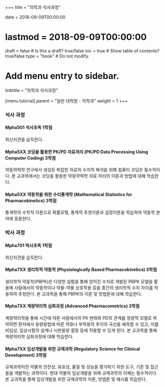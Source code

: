 +++
title = "의학과 석사과정"

date = 2018-09-09T00:00:00
# lastmod = 2018-09-09T00:00:00

draft = false  # Is this a draft? true/false
toc = true  # Show table of contents? true/false
type = "book"  # Do not modify.

# Add menu entry to sidebar.
linktitle = "의학과 석사과정"

[menu.tutorial]
  parent = "일반 대학원 - 의학과"
  weight = 1
+++

### 석사 과정

#### Mpha501 석사초독 1학점
최신지견을 습득한다. 

#### Mpha5XX 코딩을 활용한 PK/PD 자료처리 (PK/PD Data Processing Using Computer Coding) 3학점
약동약력학 연구에서 생성된 복잡한 자료의 수치적 해석을 위해 컴퓨터 코딩은 필수적이다. 본 교과목에서는 코딩을 활용한 약동약력학 자료 처리의 이론과 방법에 대해 학습한다.

#### Mpha5XX 약동학을 위한 수리통계학 (Mathematical Statistics for Pharmacokinetics) 3학점
통계학의 수학적 이론으로 확률모형, 통계적 추정이론과 검정이론을 학습하여 약동학 분야에 응용한다.

### 박사 과정

#### Mpha701 박사초독 1학점
최신지견을 습득한다. 

#### Mpha7XX 생리학적 약동학 (Physiologically Based Pharmacokinetics) 3학점
생리학적 약동학(PBPK)은 다양한 실험을 통해 얻어진 수치로 개발된 PBPK 모델을 활용해 사람에서의 약동학이나 약물-약물 상호작용 등을 종간의 생리학적 수치 차이를 적용하여 추정한다. 본 교과목을 통해 PBPK의 이론 및 방법론에 대해 학습한다.

#### Mpha7XX 계량약리학 심화과정 (Advanced Pharmacometrics) 3학점
계량약리학을 통해 시간에 따른 사람에서의 PK 변화와 PD의 관계를 정량적 모델로 파악하면 환자에서 용량용법에 따른 약효나 부작용의 추이의 곡선을 예측할 수 있고, 이를 비임상, 임상시험의 설계나 시판용량 결정 등에 적용할 수 있게 된다. 본 교과목을 통해 계량약리학 심화과정에 대해 학습한다.

#### Mpha7XX 임상개발을 위한 규제과학 (Regulatory Science for Clinical Development) 3학점
규제과학이란 약물의 안전성, 유효성, 품질 및 성능을 평가하기 위한 도구, 기준 및 접근들을 개발하는 과학이다. 현대 약물의 임상개발을 위해 규제과학의 이해는 필수적이다. 본 교과목을 통해 임상개발을 위한 규제과학의 이론, 방법론 및 예시를 학습한다.
